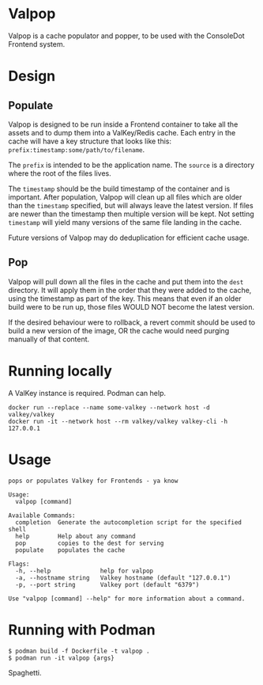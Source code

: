 # Valpop
Valpop is a cache populator and popper, to be used with the ConsoleDot Frontend system.

# Design
## Populate
Valpop is designed to be run inside a Frontend container to take all the assets
and to dump them into a ValKey/Redis cache. Each entry in the cache will have
a key structure that looks like this: `prefix:timestamp:some/path/to/filename`.

The `prefix` is intended to be the application name. The `source` is a directory
where the root of the files lives.

The `timestamp` should be the build timestamp of the container and is important.
After population, Valpop will clean up all files which are older than the `timestamp` specified, but will always leave the latest version. If files are
newer than the timestamp then multiple version will be kept. Not setting `timestamp`
will yield many versions of the same file landing in the cache.

Future versions of Valpop may do deduplication for efficient cache usage.

## Pop
Valpop will pull down all the files in the cache and put them into the `dest`
directory. It will apply them in the order that they were added to the cache,
using the timestamp as part of the key. This means that even if an older build
were to be run up, those files WOULD NOT become the latest version.

If the desired behaviour were to rollback, a revert commit should be used to
build a new version of the image, OR the cache would need purging manually of
that content.

# Running locally
A ValKey instance is required. Podman can help.
```
docker run --replace --name some-valkey --network host -d valkey/valkey
docker run -it --network host --rm valkey/valkey valkey-cli -h 127.0.0.1
```

# Usage
```
pops or populates Valkey for Frontends - ya know

Usage:
  valpop [command]

Available Commands:
  completion  Generate the autocompletion script for the specified shell
  help        Help about any command
  pop         copies to the dest for serving
  populate    populates the cache

Flags:
  -h, --help              help for valpop
  -a, --hostname string   Valkey hostname (default "127.0.0.1")
  -p, --port string       Valkey port (default "6379")

Use "valpop [command] --help" for more information about a command.
```

# Running with Podman
```
$ podman build -f Dockerfile -t valpop .
$ podman run -it valpop {args}
```

Spaghetti.
